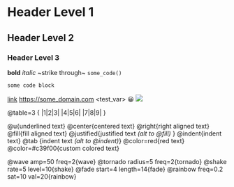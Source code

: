 # Header Level 1
## Header Level 2
### Header Level 3
**bold**
*italic*
~strike through~
`some_code()`

```
some code block
```
[link](https://some_domain.com)
https://some_domain.com
<test_var>
:grinning:
![](res://icon.png)

@table=3 {
|1|2|3|
|4|5|6|
|7|8|9|
}

@u{underlined text}
@center{centered text}
@right{right aligned text}
@fill{fill aligned text}
@justified{justified text *(alt to @fill)* }
@indent{indent text}
@tab {indent text *(alt to @indent)*}
@color=red{red text}
@color=#c39f00{custom colored text}

@wave amp=50 freq=2{wave}
@tornado radius=5 freq=2{tornado}
@shake rate=5 level=10{shake}
@fade start=4 length=14{fade}
@rainbow freq=0.2 sat=10 val=20{rainbow}



